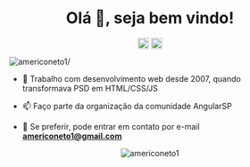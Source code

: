 <h1 align="center">Olá 👋, seja bem vindo!</h1>
<p align="center">
<a href=https://twitter.com/americoneto1 target="blank"><img align="center" src=https://cdn.jsdelivr.net/npm/simple-icons@3.0.1/icons/twitter.svg alt="americoneto1" height="20" width="20" /></a>
<a href=https://linkedin.com/in/americoneto target="blank"><img align="center" src=https://cdn.jsdelivr.net/npm/simple-icons@3.0.1/icons/linkedin.svg alt="americoneto" height="20" width="20" /></a>
</p>

<p align="left"> <img src=https://komarev.com/ghpvc/?username=americoneto1 alt=americoneto1/> </p>

- 🔭 Trabalho com desenvolvimento web desde 2007, quando transformava PSD em HTML/CSS/JS

- 📫 Faço parte da organização da comunidade AngularSP

- 💬 Se preferir, pode entrar em contato por e-mail **americoneto1@gmail.com**

<p align="center"> <img src=https://github-readme-stats.vercel.app/api?username=americoneto1&show_icons=true alt=americoneto1 /> </p>
